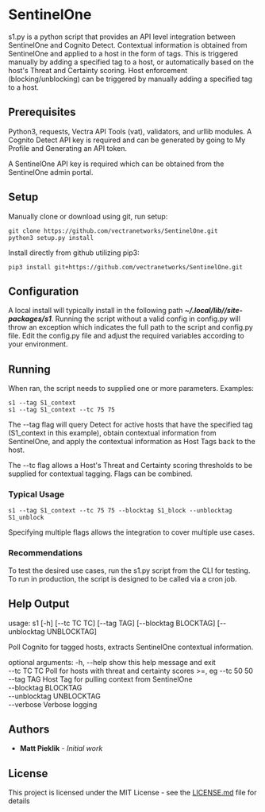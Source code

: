 # SentinelOne

s1.py is a python script that provides an API level integration between SentinelOne and Cognito Detect.
Contextual information is obtained from SentinelOne and applied to a host in the form of tags.  This is triggered manually
by adding a specified tag to a host, or automatically based on the host's Threat and Certainty scoring.
Host enforcement (blocking/unblocking) can be triggered by manually adding a specified tag to a host.

## Prerequisites

Python3, requests, Vectra API Tools (vat), validators, and urllib modules.
A Cognito Detect API key is required and can be generated by going to My Profile and Generating an API token.  

A SentinelOne API key is required which can be obtained from the SentinelOne admin portal.

## Setup

Manually clone or download using git, run setup:
```
git clone https://github.com/vectranetworks/SentinelOne.git
python3 setup.py install
```

Install directly from github utilizing pip3:
```
pip3 install git+https://github.com/vectranetworks/SentinelOne.git
```

## Configuration

A local install will typically install in the following path ***~/.local/lib/<python>/site-packages/s1***. 
Running the script without a valid config in config.py will throw an exception which indicates the full path to the 
script and config.py file.
Edit the config.py file and adjust the required variables according to your environment.

## Running

When ran, the script needs to supplied one or more parameters.  Examples:


```
s1 --tag S1_context
s1 --tag S1_context --tc 75 75
```

The --tag flag will query Detect for active hosts that have the specified tag (S1_context in this example), 
obtain contextual information from SentinelOne, and apply the contextual information as Host Tags back to the host. 

The --tc flag allows a Host's Threat and Certainty scoring thresholds to be supplied for contextual tagging.  Flags can
be combined.

### Typical Usage

```
s1 --tag S1_context --tc 75 75 --blocktag S1_block --unblocktag S1_unblock
```
Specifying multiple flags allows the integration to cover multiple use cases. 

### Recommendations

To test the desired use cases, run the s1.py script from the CLI for testing.  To run in production, the script is
 designed to be called via a cron job.
 
 
## Help Output

usage: s1 [-h] [--tc TC TC] [--tag TAG] [--blocktag BLOCKTAG]
             [--unblocktag UNBLOCKTAG]

Poll Cognito for tagged hosts, extracts SentinelOne contextual information.

optional arguments:
  -h, --help            show this help message and exit  
  --tc TC TC            Poll for hosts with threat and certainty scores >=, eg --tc 50 50  
  --tag TAG             Host Tag for pulling context from SentinelOne  
  --blocktag BLOCKTAG  
  --unblocktag UNBLOCKTAG  
  --verbose             Verbose logging


## Authors

* **Matt Pieklik** - *Initial work*

## License

This project is licensed under the MIT License - see the [LICENSE.md](LICENSE.md) file for details
